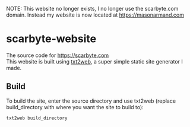 NOTE: This website no longer exists, I no longer use the scarbyte.com domain. Instead my website is now located at https://masonarmand.com  

# scarbyte-website
The source code for https://scarbyte.com  
This website is built using [txt2web](https://github.com/masonarmand/txt2web), a super simple static site generator I made.  

## Build
To build the site, enter the source directory and use txt2web (replace build_directory with where you want the site to build to):
```
txt2web build_directory
```
